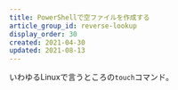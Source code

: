 ```yaml
---
title: PowerShellで空ファイルを作成する
article_group_id: reverse-lookup
display_order: 30
created: 2021-04-30
updated: 2021-08-13
---
```

いわゆるLinuxで言うところの`touch`コマンド。
